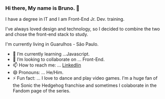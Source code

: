### Hi there, My name is Bruno. 👋
I have a degree in IT and I am Front-End Jr. Dev. training. 

I've always loved design and technology, so I decided to combine the two and chose the front-end stack to study. 

I'm currently living in Guarulhos - São Paulo. 


- 🌱 I’m currently learning ...Javascript.
- 👯 I’m looking to collaborate on ... Front-End.
- 📫 How to reach me: ... [LinkedIin](https://www.linkedin.com/in/bruno-henrique-santos-gomes/)
- 😄 Pronouns: ... He/Him.
- ⚡ Fun fact: ... I love to dance and play video games. I'm a huge fan of the Sonic the Hedgehog franchise and sometimes I colaborate in the Fandom page of the series.
